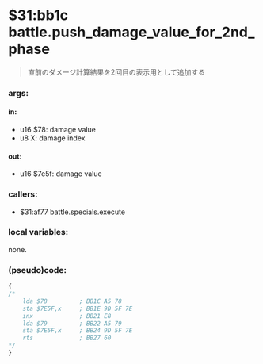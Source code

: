 ﻿

# $31:bb1c battle.push_damage_value_for_2nd_phase
> 直前のダメージ計算結果を2回目の表示用として追加する

### args:

#### in:
+	u16 $78: damage value
+	u8 X: damage index

#### out:
+	u16 $7e5f: damage value

### callers:
+	$31:af77 battle.specials.execute

### local variables:
none.

### (pseudo)code:
```js
{
/*
	lda $78         ; BB1C A5 78
	sta $7E5F,x     ; BB1E 9D 5F 7E
	inx 			; BB21 E8
	lda $79         ; BB22 A5 79
	sta $7E5F,x     ; BB24 9D 5F 7E
	rts 			; BB27 60
*/
}
```


